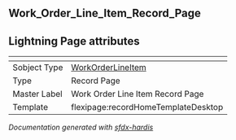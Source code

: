 ## Work_Order_Line_Item_Record_Page

## Lightning Page attributes

|<!-- -->|<!-- -->|
|:---|:---|
|Sobject Type|[WorkOrderLineItem](../objects/WorkOrderLineItem.md)|
|Type| Record Page|
|Master Label|Work Order Line Item Record Page|
|Template|flexipage:recordHomeTemplateDesktop|




<!-- Page description -->


_Documentation generated with [sfdx-hardis](https://sfdx-hardis.cloudity.com)_
